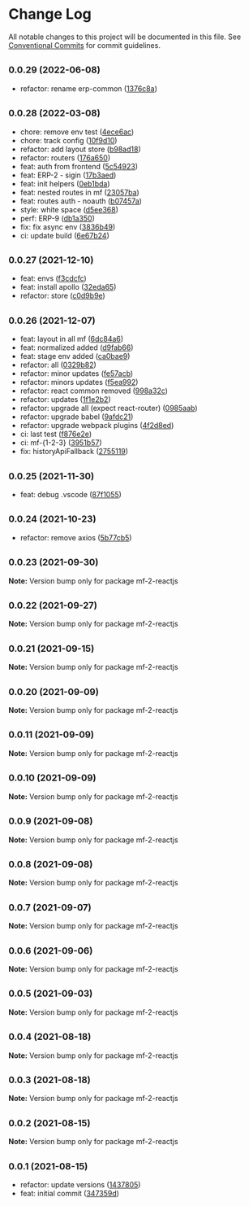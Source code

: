 # Change Log

All notable changes to this project will be documented in this file.
See [Conventional Commits](https://conventionalcommits.org) for commit guidelines.

## <small>0.0.29 (2022-06-08)</small>

* refactor: rename erp-common ([1376c8a](https://github.com/gmahechas/erp/commit/1376c8a))





## <small>0.0.28 (2022-03-08)</small>

* chore: remove env test ([4ece6ac](https://github.com/gmahechas/erp/commit/4ece6ac))
* chore: track config ([10f9d10](https://github.com/gmahechas/erp/commit/10f9d10))
* refactor: add layout store ([b98ad18](https://github.com/gmahechas/erp/commit/b98ad18))
* refactor: routers ([176a650](https://github.com/gmahechas/erp/commit/176a650))
* feat: auth from frontend ([5c54923](https://github.com/gmahechas/erp/commit/5c54923))
* feat: ERP-2 - sigin ([17b3aed](https://github.com/gmahechas/erp/commit/17b3aed))
* feat: init helpers ([0eb1bda](https://github.com/gmahechas/erp/commit/0eb1bda))
* feat: nested routes in mf ([23057ba](https://github.com/gmahechas/erp/commit/23057ba))
* feat: routes auth - noauth ([b07457a](https://github.com/gmahechas/erp/commit/b07457a))
* style: white space ([d5ee368](https://github.com/gmahechas/erp/commit/d5ee368))
* perf: ERP-9 ([db1a350](https://github.com/gmahechas/erp/commit/db1a350))
* fix: fix async env ([3836b49](https://github.com/gmahechas/erp/commit/3836b49))
* ci: update build ([6e67b24](https://github.com/gmahechas/erp/commit/6e67b24))





## <small>0.0.27 (2021-12-10)</small>

* feat: envs ([f3cdcfc](https://github.com/gmahechas/erp/commit/f3cdcfc))
* feat: install apollo ([32eda65](https://github.com/gmahechas/erp/commit/32eda65))
* refactor: store ([c0d9b9e](https://github.com/gmahechas/erp/commit/c0d9b9e))





## <small>0.0.26 (2021-12-07)</small>

* feat: layout in all mf ([6dc84a6](https://github.com/gmahechas/erp/commit/6dc84a6))
* feat: normalized added ([d9fab66](https://github.com/gmahechas/erp/commit/d9fab66))
* feat: stage env added ([ca0bae9](https://github.com/gmahechas/erp/commit/ca0bae9))
* refactor: all ([0329b82](https://github.com/gmahechas/erp/commit/0329b82))
* refactor: minor updates ([fe57acb](https://github.com/gmahechas/erp/commit/fe57acb))
* refactor: minors updates ([f5ea992](https://github.com/gmahechas/erp/commit/f5ea992))
* refactor: react common removed ([998a32c](https://github.com/gmahechas/erp/commit/998a32c))
* refactor: updates ([1f1e2b2](https://github.com/gmahechas/erp/commit/1f1e2b2))
* refactor: upgrade all (expect react-router) ([0985aab](https://github.com/gmahechas/erp/commit/0985aab))
* refactor: upgrade babel ([9afdc21](https://github.com/gmahechas/erp/commit/9afdc21))
* refactor: upgrade webpack plugins ([4f2d8ed](https://github.com/gmahechas/erp/commit/4f2d8ed))
* ci: last test ([f876e2e](https://github.com/gmahechas/erp/commit/f876e2e))
* ci: mf-{1-2-3} ([3951b57](https://github.com/gmahechas/erp/commit/3951b57))
* fix: historyApiFallback ([2755119](https://github.com/gmahechas/erp/commit/2755119))





## <small>0.0.25 (2021-11-30)</small>

* feat: debug .vscode ([87f1055](https://github.com/gmahechas/erp/commit/87f1055))





## <small>0.0.24 (2021-10-23)</small>

* refactor: remove axios ([5b77cb5](https://github.com/gmahechas/erp/commit/5b77cb5))





## <small>0.0.23 (2021-09-30)</small>

**Note:** Version bump only for package mf-2-reactjs





## <small>0.0.22 (2021-09-27)</small>

**Note:** Version bump only for package mf-2-reactjs





## <small>0.0.21 (2021-09-15)</small>

**Note:** Version bump only for package mf-2-reactjs





## <small>0.0.20 (2021-09-09)</small>

**Note:** Version bump only for package mf-2-reactjs





## <small>0.0.11 (2021-09-09)</small>

**Note:** Version bump only for package mf-2-reactjs





## <small>0.0.10 (2021-09-09)</small>

**Note:** Version bump only for package mf-2-reactjs





## <small>0.0.9 (2021-09-08)</small>

**Note:** Version bump only for package mf-2-reactjs





## <small>0.0.8 (2021-09-08)</small>

**Note:** Version bump only for package mf-2-reactjs





## <small>0.0.7 (2021-09-07)</small>

**Note:** Version bump only for package mf-2-reactjs





## <small>0.0.6 (2021-09-06)</small>

**Note:** Version bump only for package mf-2-reactjs





## <small>0.0.5 (2021-09-03)</small>

**Note:** Version bump only for package mf-2-reactjs





## <small>0.0.4 (2021-08-18)</small>

**Note:** Version bump only for package mf-2-reactjs





## <small>0.0.3 (2021-08-18)</small>

**Note:** Version bump only for package mf-2-reactjs





## <small>0.0.2 (2021-08-15)</small>

**Note:** Version bump only for package mf-2-reactjs





## <small>0.0.1 (2021-08-15)</small>

* refactor: update versions ([1437805](https://github.com/gmahechas/erp/commit/1437805))
* feat: initial commit ([347359d](https://github.com/gmahechas/erp/commit/347359d))
